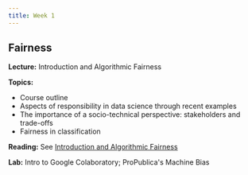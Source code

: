 ```yaml
---
title: Week 1
---
```


## Fairness

**Lecture:** Introduction and Algorithmic Fairness

**Topics:**

* Course outline
* Aspects of responsibility in data science through recent examples
* The importance of a socio-technical perspective: stakeholders and trade-offs
* Fairness in classification

**Reading:** See [Introduction and Algorithmic Fairness](assets/fairness_reader.pdf)

**Lab:** Intro to Google Colaboratory; ProPublica's Machine Bias
